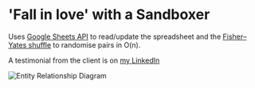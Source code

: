 # 'Fall in love' with a Sandboxer

Uses [Google Sheets API](https://developers.google.com/sheets/api) to read/update the spreadsheet and the [Fisher–Yates shuffle](https://en.wikipedia.org/wiki/Fisher%E2%80%93Yates_shuffle) to randomise pairs in O(n).

A testimonial from the client is on [my LinkedIn](https://www.linkedin.com/in/seyhankhan/)

![Entity Relationship Diagram](https://github.com/seyhanvankhan/fall-in-love-with-a-sandboxer/blob/main/resources/img/Entity%20Relationship%20Diagram.png)
